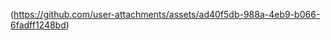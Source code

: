 (https://github.com/user-attachments/assets/ad40f5db-988a-4eb9-b066-6fadff1248bd)
<html>
<head>
  <meta name="facebook-domain-verification" content="sjuxg0w4cds5wgzdriddxjv4p2pp5w" />
</head>
<body>
</body>
</html>
